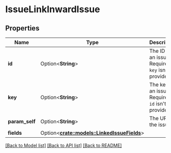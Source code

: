 # IssueLinkInwardIssue

## Properties

Name | Type | Description | Notes
------------ | ------------- | ------------- | -------------
**id** | Option<**String**> | The ID of an issue. Required if `key` isn't provided. | [optional]
**key** | Option<**String**> | The key of an issue. Required if `id` isn't provided. | [optional]
**param_self** | Option<**String**> | The URL of the issue. | [optional][readonly]
**fields** | Option<[**crate::models::LinkedIssueFields**](LinkedIssue_fields.md)> |  | [optional]

[[Back to Model list]](../README.md#documentation-for-models) [[Back to API list]](../README.md#documentation-for-api-endpoints) [[Back to README]](../README.md)


